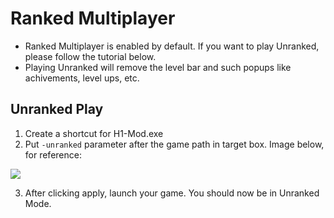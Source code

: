 # Ranked Multiplayer

* Ranked Multiplayer is enabled by default. If you want to play Unranked, please follow the tutorial below.
* Playing Unranked will remove the level bar and such popups like achivements, level ups, etc.

## Unranked Play

1. Create a shortcut for H1-Mod.exe
2. Put `-unranked` parameter after the game path in target box. Image below, for reference:

![](/img/unranked.png)

3. After clicking apply, launch your game. You should now be in Unranked Mode.